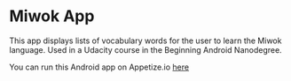 # Miwok App
This app displays lists of vocabulary words for the user to learn the Miwok language. Used in a Udacity course in the Beginning Android Nanodegree.

You can run this Android app on Appetize.io [here](https://appetize.io/app/etyuzwejhvwc0daavn7tn5fee8?device=nexus5&scale=75&orientation=portrait&osVersion=8.1)
